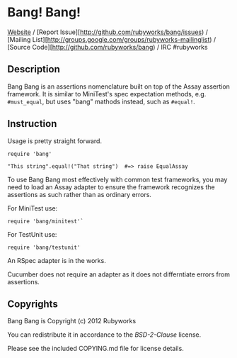 # Bang! Bang!

[Website](http://rubyworks.github.com/bang) /
[Report Issue][http://github.com/rubyworks/bang/issues) /
[Mailing List][http://groups.google.com/groups/rubyworks-mailinglist) /
[Source Code][http://github.com/rubyworks/bang) /
IRC #rubyworks


## Description

Bang Bang is an assertions nomenclature built on top of the Assay
assertion framework. It is similar to MiniTest's spec expectation
methods, e.g. `#must_equal`, but uses "bang" mathods instead, such
as `#equal!`.


## Instruction

Usage is pretty straight forward.

    require 'bang'

    "This string".equal!("That string")  #=> raise EqualAssay

To use Bang Bang most effectively with common test frameworks, you may need
to load an Assay adapter to ensure the framework recognizes the assertions as
such rather than as ordinary errors.

For MiniTest use:

    require 'bang/minitest'`

For TestUnit use:

    require 'bang/testunit'

An RSpec adapter is in the works.

Cucumber does not require an adapter as it does not differntiate errors
from assertions.


## Copyrights

Bang Bang is Copyright (c) 2012 Rubyworks

You can redistribute it in accordance to the *BSD-2-Clause* license.

Please see the included COPYING.md file for license details.

